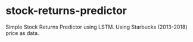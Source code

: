 # stock-returns-predictor

Simple Stock Returns Predictor using LSTM. Using Starbucks (2013-2018) price as data.

